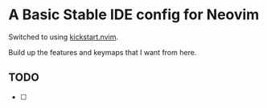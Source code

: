 # A Basic Stable IDE config for Neovim

Switched to using [kickstart.nvim](https://github.com/nvim-lua/kickstart.nvim).

Build up the features and keymaps that I want from here.

## TODO

- [ ] 
